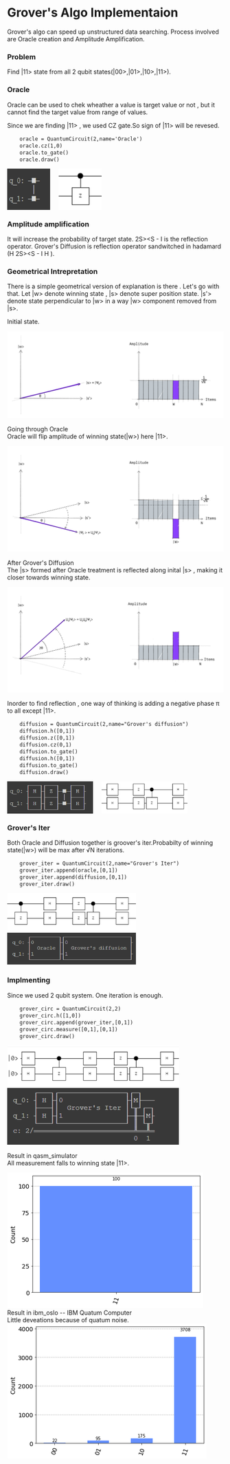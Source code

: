 # Grover's Algo Implementaion

Grover's algo can speed up unstructured data searching.
Process involved are
Oracle  creation and Amplitude Amplification.

### Problem
Find |11> state from all 2 qubit states(|00>,|01>,|10>,|11>).

### Oracle
Oracle can be used to chek wheather a value is target value or not , but it cannot find the target value 
from range of values.

Since we are finding |11> , we used CZ gate.So sign of |11> will be revesed.

        oracle = QuantumCircuit(2,name='Oracle')
        oracle.cz(1,0)
        oracle.to_gate()
        oracle.draw()

<div style="display:flex">
<img src='czgate_py.png' width='100px'>
<img src='czgate.png' width='100px' style='margin-left:20px'>
</div>

### Amplitude amplification
It will increase the probability of target state.
2S>&lt;S - I is the reflection operator.
Grover's Diffusion is reflection operator sandwitched in hadamard (H 2S>&lt;S - I H ).

### Geometrical Intrepretation
There is a simple geometrical version of explanation is there . Let's go with that.
Let |w> denote winning state , |s> denote super position state.
|s'> denote state perpendicular to |w> in a way |w> component removed from |s>.

Initial state.

<img src='grover_step1.jpg'>

Going through Oracle<br>
Oracle will flip amplitude of winning state(|w>) here |11>.

<img src='grover_step2.jpg'>

After Grover's  Diffusion<br>
The |s> formed after Oracle treatment is reflected along inital |s> , making it closer towards winning state.

<img src='grover_step3.jpg'>

Inorder to find reflection , one way of thinking is adding a negative phase π to all except |11>.

        diffusion = QuantumCircuit(2,name="Grover's diffusion")
        diffusion.h([0,1])
        diffusion.z([0,1])
        diffusion.cz(0,1)
        diffusion.to_gate()
        diffusion.h([0,1])
        diffusion.to_gate()
        diffusion.draw()
<div style="display:flex">
<img src='diffusion_py.png' width='200px'>
<img src='diffusion.png' width='200px' style="margin-left:20px">
</div>

### Grover's Iter
Both Oracle and Diffusion together is groover's iter.Probabilty of winning state(|w>) will be max after √N iterations.

        grover_iter = QuantumCircuit(2,name="Grover's Iter")
        grover_iter.append(oracle,[0,1])
        grover_iter.append(diffusion,[0,1])
        grover_iter.draw()

<img src='iter.png' width='300px'>
<img src='iter_py.png' width='300px'>

### Implmenting
Since we used 2 qubit system. One iteration is enough.
        
        grover_circ = QuantumCircuit(2,2)
        grover_circ.h([1,0])
        grover_circ.append(grover_iter,[0,1])
        grover_circ.measure([0,1],[0,1])
        grover_circ.draw()

<img src='circ.png' width='400px'>
<img src='circ_py.png' width='400px'>

Result in qasm_simulator<br>
All measurement falls to winning state |11>.
<div style="width:100%;background:'white'">
<img src='qasm.png'style="background-color:'white'">
</div>
Result in ibm_oslo -- IBM Quatum Computer<br>
Little deveations because of quatum noise.
<div style="width:100%;background:'white'">
<img src='oslo.png'style="background-color:'white'">
</div>